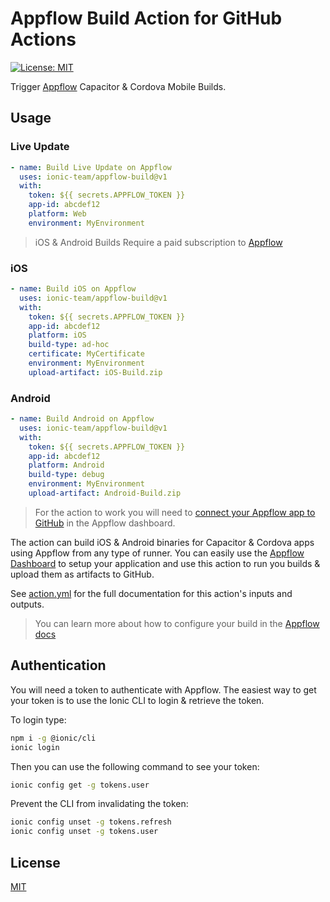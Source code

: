 # Appflow Build Action for GitHub Actions

[![License: MIT](https://img.shields.io/badge/License-MIT-yellow.svg)](https://opensource.org/licenses/MIT)

Trigger [Appflow](https://useappflow.com) Capacitor & Cordova Mobile Builds.

## Usage

### Live Update

```yaml
- name: Build Live Update on Appflow
  uses: ionic-team/appflow-build@v1
  with:
    token: ${{ secrets.APPFLOW_TOKEN }}
    app-id: abcdef12
    platform: Web
    environment: MyEnvironment
```

> iOS & Android Builds Require a paid subscription to [Appflow](https://useappflow.com)

### iOS

```yaml
- name: Build iOS on Appflow
  uses: ionic-team/appflow-build@v1
  with:
    token: ${{ secrets.APPFLOW_TOKEN }}
    app-id: abcdef12
    platform: iOS
    build-type: ad-hoc
    certificate: MyCertificate
    environment: MyEnvironment
    upload-artifact: iOS-Build.zip
```

### Android

```yaml
- name: Build Android on Appflow
  uses: ionic-team/appflow-build@v1
  with:
    token: ${{ secrets.APPFLOW_TOKEN }}
    app-id: abcdef12
    platform: Android
    build-type: debug
    environment: MyEnvironment
    upload-artifact: Android-Build.zip
```

> For the action to work you will need to [connect your Appflow app to GitHub](https://ionicframework.com/docs/appflow/quickstart/github) in the Appflow dashboard.

The action can build iOS & Android binaries for Capacitor & Cordova apps using Appflow from any type of runner.
You can easily use the [Appflow Dashboard](https://dashboard.ionicframework.com) to setup your application and use this
action to run you builds & upload them as artifacts to GitHub.

See [action.yml](action.yml) for the full documentation for this action's inputs and outputs.

> You can learn more about how to configure your build in the [Appflow docs](https://ionicframework.com/docs/appflow)

## Authentication

You will need a token to authenticate with Appflow.
The easiest way to get your token is to use the Ionic CLI to login & retrieve the token.

To login type:

```bash
npm i -g @ionic/cli
ionic login
```

Then you can use the following command to see your token:

```bash
ionic config get -g tokens.user
```

Prevent the CLI from invalidating the token:

```bash
ionic config unset -g tokens.refresh
ionic config unset -g tokens.user
```

## License

[MIT](/LICENSE)
